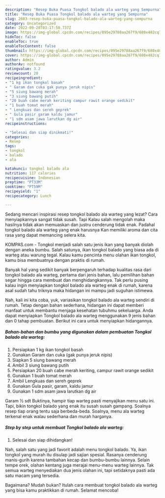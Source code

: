 ```yaml
---
description: "Resep Buka Puasa Tongkol balado ala warteg yang Sempurna"
title: "Resep Buka Puasa Tongkol balado ala warteg yang Sempurna"
slug: 2603-resep-buka-puasa-tongkol-balado-ala-warteg-yang-sempurna
category: Uncategorized
date: 2022-09-28T03:17:50.737Z
image: https://img-global.cpcdn.com/recipes/095e29788aa267f9/680x482cq70/tongkol-balado-ala-warteg-foto-resep-utama.jpg
hideToc: false
enableToc: true
enableTocContent: false
thumbnail: https://img-global.cpcdn.com/recipes/095e29788aa267f9/680x482cq70/tongkol-balado-ala-warteg-foto-resep-utama.jpg
cover: https://img-global.cpcdn.com/recipes/095e29788aa267f9/680x482cq70/tongkol-balado-ala-warteg-foto-resep-utama.jpg
author: Admin
authorAv: notfound
ratingvalue: 3.2
reviewcount: 20
recipeingredient:
- "1 kg ikan tongkol basah"
- " Garam dan cuka gak punya jeruk nipis"
- "5 siung bawang merah"
- "3 siung bawang putih"
- "20 buah cabe merah keriting campur rawit orange sedikit"
- "1 buah tomat merah"
- " Lengkuas dan sereh geprek"
- " Gula pasir garam kaldu jamur"
- "1 sdm asam jawa larutkan dg air"
recipeinstructions:

- "Selesai dan siap dinikmati!"
categories:
- Resep
tags:
- tongkol
- balado
- ala

katakunci: tongkol balado ala 
nutrition: 117 calories
recipecuisine: Indonesian
preptime: "PT33M"
cooktime: "PT59M"
recipeyield: "1"
recipecategory: Lunch

---
```



Sedang mencari inspirasi resep tongkol balado ala warteg yang lezat? Cara menyiapkannya sangat tidak susah. Tapi Kalau salah mengolah maka hasilnya tidak akan memuaskan dan justru cenderung tidak enak. Padahal tongkol balado ala warteg yang enak harusnya Kan memiliki aroma dan cita rasa yang dapat memancing selera kita.


KOMPAS.com - Tongkol menjadi salah satu jenis ikan yang banyak diolah dengan aneka bumbu. Salah satunya, ikan tongkol balado yang biasa ada di warteg atau warung tegal. Kalau kamu pencinta menu olahan ikan tongkol, kamu bisa membuatnya dengan praktis di rumah.

Banyak hal yang sedikit banyak berpengaruh terhadap kualitas rasa dari tongkol balado ala warteg, pertama dari jenis bahan, lalu pemilihan bahan segar hingga cara membuat dan menghidangkannya. Tak perlu pusing kalau ingin menyiapkan tongkol balado ala warteg enak di rumah, karena asal sudah tahu triknya maka hidangan ini mampu jadi suguhan istimewa.


Nah, kali ini kita coba, yuk, variasikan tongkol balado ala warteg sendiri di rumah. Tetap dengan bahan sederhana, hidangan ini dapat memberi manfaat untuk membantu menjaga kesehatan tubuhmu sekeluarga. Anda dapat menyiapkan Tongkol balado ala warteg menggunakan 9 jenis bahan dan 0 tahap pembuatan. Berikut ini cara untuk menyiapkan hidangannya.

<!--inarticleads1-->

##### Bahan-bahan dan bumbu yang digunakan dalam pembuatan Tongkol balado ala warteg:

1. Persiapkan 1 kg ikan tongkol basah
1. Gunakan  Garam dan cuka (gak punya jeruk nipis)
1. Siapkan 5 siung bawang merah
1. Ambil 3 siung bawang putih
1. Persiapkan 20 buah cabe merah keriting, campur rawit orange sedikit
1. Gunakan 1 buah tomat merah
1. Ambil  Lengkuas dan sereh geprek
1. Gunakan  Gula pasir, garam, kaldu jamur
1. Gunakan 1 sdm asam jawa larutkan dg air


Garam ½ sdt Buktinya, hampir tiap warteg pasti menyajikan menu satu ini. Tapi, bikin tongkol balado yang enak itu susah susah gampang. Soalnya resep tiap orang tentu saja berbeda-beda. Soalnya, menu ala warteg terkenal enak walau sederhana dan murah harganya. 

<!--inarticleads2-->

##### Step by step untuk membuat Tongkol balado ala warteg:


1. Selesai dan siap dihidangkan!

Nah, salah satu yang jadi favorit adalah menu tongkol balado. Ya, ikan tongkol yang murah itu disulap jadi sajian spesial. Rasanya cenderung manis-gurih karena tambahan kecap dan bumbu-bumbu lainnya. Selain tempe orek, olahan kentang juga merajai menu-menu warteg lainnya. Tak semua warteg menyediakan dua jenis olahan ini, tapi setidaknya pasti ada satu macam yang tersedia. 

Bagaimana? Mudah bukan? Itulah cara membuat tongkol balado ala warteg yang bisa kamu praktikkan di rumah. Selamat mencoba!
